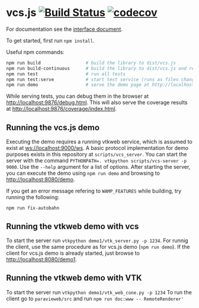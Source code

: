 vcs.js [![Build Status](https://travis-ci.org/UV-CDAT/vcs-js.svg?branch=master)](https://travis-ci.org/UV-CDAT/vcs-js) [![codecov](https://codecov.io/gh/UV-CDAT/vcs-js/branch/master/graph/badge.svg)](https://codecov.io/gh/UV-CDAT/vcs-js)
======

For documentation see the [interface document](https://docs.google.com/a/kitware.com/document/d/1pY-C4o3JRejKyTja-ScLdx4U9pHFxcWzeptT32KOVgY/edit?usp=sharing).

To get started, first run `npm install`.

Useful npm commands:
```bash
npm run build                 # build the library to dist/vcs.js
npm run build-continuous      # build the library to dist/vcs.js and rebuild after changes
npm run test                  # run all tests
npm run test:serve            # start test service (runs as files change)
npm run demo                  # serve the demo page at http://localhost:8080/demo/
```

While serving tests, you can debug them in the browser at [http://localhost:9876/debug.html](http://localhost:9876/debug.html).
This will also serve the coverage results at [http://localhost:9876/coverage/index.html](http://localhost:9876/coverage/index.html).



Running the vcs.js demo
-----------------------

Executing the demo requires a running vtkweb service, which is assumed to exist at <ws://localhost:9000/ws>.
A basic protocol implementation for demo purposes exists in this repository at `scripts/vcs_server`.
You can start the server with the command `PYTHONPATH=. vtkpython scripts/vcs-server -p 9000`.  Use the `--help` argument
for a list of options.  After starting the server, you can execute the demo using `npm run demo` and
browsing to <http://localhost:8080/demo>.

If you get an error message refering to `WAMP_FEATURES` while building, try running the following:
```
npm run fix-autobahn
```

Running the vtkweb demo with vcs
--------------------------------

To start the server run `vtkpython demo1/vtk_server.py -p 1234`.
For runnig the client, use the same procedure as for vcs.js demo (`npm run demo`). If the client for
vcs.js demo is already started, just browse to <http://localhost:8080/demo1>.


Running the vtkweb demo with VTK
--------------------------------

To start the server run `vtkpython demo1/vtk_web_cone.py -p 1234`
To run the client go to `paravieweb/src` and run `npm run doc:www -- RemoteRenderer'`

